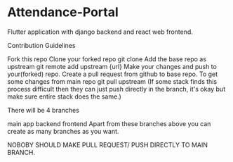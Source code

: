# Attendance-Portal
Flutter application with django backend and react web frontend. 

Contribution Guidelines

Fork this repo
Clone your forked repo git clone
Add the base repo as upstream git remote add upstream {url}
Make your changes and push to your(forked) repo.
Create a pull request from github to base repo.
To get some changes from main repo git pull upstream
(If some stack finds this process difficult then they can just push directly in the branch, it's okay but make sure entire stack does the same.)

There will be 4 branches

main
app
backend
frontend
Apart from these branches above you can create as many branches as you want.

NOBOBY SHOULD MAKE PULL REQUEST/ PUSH DIRECTLY TO MAIN BRANCH.
